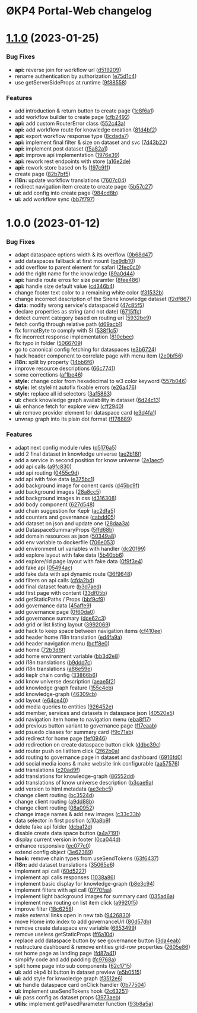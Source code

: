 # ØKP4 Portal-Web changelog

# [1.1.0](https://github.com/okp4/portal-web/compare/v1.0.0...v1.1.0) (2023-01-25)


### Bug Fixes

* **api:** reverse join for workflow url ([d519209](https://github.com/okp4/portal-web/commit/d519209d0db00e1615d91e25850370e62b8bfd9e))
* rename authentication by authorization ([e75d1c4](https://github.com/okp4/portal-web/commit/e75d1c42cd4414969ddd29cf7ab0f323a58674e1))
* use getServerSideProps at runtime ([9f88558](https://github.com/okp4/portal-web/commit/9f88558f313fcabf9ac2749cc01022aab474a051))


### Features

* add introduction & return button to create page ([1c8f6a1](https://github.com/okp4/portal-web/commit/1c8f6a117b03eca71628173b58c40f23572fe746))
* add workflow builder to create page ([cfb2492](https://github.com/okp4/portal-web/commit/cfb2492743f6c6e23d35bf111f854ffe328188a1))
* **api:** add custom RouterError class ([552c43a](https://github.com/okp4/portal-web/commit/552c43a4e00756d63228172baf1302f691dbc9dd))
* **api:** add workflow route for knowledge creation ([81d4bf2](https://github.com/okp4/portal-web/commit/81d4bf2bfc7b0c5bcb94f5048f0165806ca24a71))
* **api:** export workflow response type ([8cdada7](https://github.com/okp4/portal-web/commit/8cdada737ce711405eb4f136c06969607be2ea79))
* **api:** implement final filter & size on dataset and svc ([7d43b22](https://github.com/okp4/portal-web/commit/7d43b223dce3c52a3b8d85ad0a5aae6b5ff533cf))
* **api:** implement post dataset ([f5a82a1](https://github.com/okp4/portal-web/commit/f5a82a1695955eb12b58b7430bc9a2121a92021b))
* **api:** improve api implementation ([1976e39](https://github.com/okp4/portal-web/commit/1976e39fce89398ca551c7e7917613624155d01b))
* **api:** rework rest endpoints with store ([a16e2de](https://github.com/okp4/portal-web/commit/a16e2de8926907735b1c5826b352377ceabe3949))
* **api:** rework store based on fs ([197c9f1](https://github.com/okp4/portal-web/commit/197c9f1c884552d3e31933d23fae638a614b293f))
* create page ([82b7bf5](https://github.com/okp4/portal-web/commit/82b7bf56d3f0c8b05c6ac7068cd3587716fdd48c))
* **i18n:** update workflow translations ([7607c04](https://github.com/okp4/portal-web/commit/7607c045822fbe1c7f455a8a2fca8cfe61f68d4f))
* redirect navigation item create to create page ([5b57c27](https://github.com/okp4/portal-web/commit/5b57c27c07f006c509cfd9b4829797ad664ca84b))
* **ui:** add config into create page ([984cd8b](https://github.com/okp4/portal-web/commit/984cd8bdcdeacac075592cc4b2432e3203896c22))
* **ui:** add workflow sync ([bb7f797](https://github.com/okp4/portal-web/commit/bb7f797fefdccfa38f0fef690cd2f33c317b37e9))

# 1.0.0 (2023-01-12)


### Bug Fixes

* adapt dataspace options width & its overflow ([0b68d47](https://github.com/okp4/portal-web/commit/0b68d472b1b45de0641da464f7e9f9bc4d9f2db2))
* add dataspaces fallback at first mount ([be9db10](https://github.com/okp4/portal-web/commit/be9db10f254a1382f5a92e85e21fefb9982e9647))
* add overflow to parent element for safari ([2fec0c0](https://github.com/okp4/portal-web/commit/2fec0c0c6ae162521c86f3f3df9803209b917628))
* add the right name for the knowledge ([89a0d44](https://github.com/okp4/portal-web/commit/89a0d446ec535c2504cda5e6ec3607b7630a7506))
* **api:** handle route erros for size paramter ([8fee486](https://github.com/okp4/portal-web/commit/8fee48682bf5824d9048155127f815ea1756fa59))
* **api:** handle size default value ([cd346b4](https://github.com/okp4/portal-web/commit/cd346b4ded52db77b77ae993805e62c8d34df55f))
* change footer text color to a remaining white color ([f31532b](https://github.com/okp4/portal-web/commit/f31532b5840df895c5b93e7d08c6c8e138719029))
* change incorrect description of the Sirene knowledge dataset ([f2df867](https://github.com/okp4/portal-web/commit/f2df867e946273d0f4e28eaaeae0ad1b1ab5fb9b))
* **data:** modify wrong service's dataspaceId ([47c85f5](https://github.com/okp4/portal-web/commit/47c85f58aa5c0a9995fd6eb7bdedc10ff38ba06f))
* declare properties as string (and not date) ([6715ffc](https://github.com/okp4/portal-web/commit/6715ffc7451ddf8b8b013a964a1513207390144f))
* detect current category based on routing url ([5932be9](https://github.com/okp4/portal-web/commit/5932be90f5014943cc83607e3bc96d0e0e429c0f))
* fetch config through relative path ([d69acb1](https://github.com/okp4/portal-web/commit/d69acb19709604956e671dac879b78e637bfc198))
* fix formatByte to comply with SI ([538f1c5](https://github.com/okp4/portal-web/commit/538f1c51d48dffbc6e0dd21fa1fe78223ae4a7be))
* fix incorrect response implementation ([810cbec](https://github.com/okp4/portal-web/commit/810cbec9229f3b76e8bcce805eb0800791d3a158))
* fix typo in folder ([5066709](https://github.com/okp4/portal-web/commit/50667094028a7305cd82f02a73f956e714b31249))
* go to canonical config fetching for dataspaces ([e3b6724](https://github.com/okp4/portal-web/commit/e3b67247991ae41d0b2258114fb340d9ed777a16))
* hack header component to correlate page with menu item ([2e0bf56](https://github.com/okp4/portal-web/commit/2e0bf56e18cebd978ffce757f9ce8a4bdd3034ce))
* **i18n:** split by property ([14bb6f6](https://github.com/okp4/portal-web/commit/14bb6f6ff095f352b4e61cda913fe498dbf4861f))
* improve resource descriptions ([66c7741](https://github.com/okp4/portal-web/commit/66c77413718a9d59a550796baae25ccef331bf1d))
* some corrections ([af1be46](https://github.com/okp4/portal-web/commit/af1be461588e68b470f81296c74e16539e1ed801))
* **style:** change color from hexadecimal to w3 color keyword ([557b046](https://github.com/okp4/portal-web/commit/557b046019e45cfeeb86f8e2ddc051ef75e301c9))
* **style:** let stylelint autofix fixable errors ([e26a476](https://github.com/okp4/portal-web/commit/e26a47652014c3afb21c45fb2121049245eacda7))
* **style:** replace all id selectors ([3af5883](https://github.com/okp4/portal-web/commit/3af5883387de5d55bf91f0bab205892397106717))
* **ui:** check knowledge graph availability in dataset ([6d24c13](https://github.com/okp4/portal-web/commit/6d24c13c634741bfae9d83e50120ad4b3720104d))
* **ui:** enhance fetch for explore view ([cff2940](https://github.com/okp4/portal-web/commit/cff29404acd5afa031db3c5030bf36070a2f65e0))
* **ui:** remove provider element for dataspace card ([e3d4fa1](https://github.com/okp4/portal-web/commit/e3d4fa14d198c9cecd2375d284a4f05143dc06b7))
* unwrap graph into its plain dot format ([f178889](https://github.com/okp4/portal-web/commit/f1788896f98d979b1558dcca08507d5956c3db02))


### Features

* adapt next config module rules ([d5176a5](https://github.com/okp4/portal-web/commit/d5176a50c105b7149fc356346c19abbb6d0ff1d3))
* add 2 final dataset in knowledge universe ([ae2b18f](https://github.com/okp4/portal-web/commit/ae2b18fe71e7b011a66942b2710301663cb6981e))
* add a service in second position for know universe ([2e1aecf](https://github.com/okp4/portal-web/commit/2e1aecf385f46666ab0da1c5afe91a5489c45d9a))
* add api calls ([a9fc830](https://github.com/okp4/portal-web/commit/a9fc83030ad7344d2af91ff94e236b4adb8a2134))
* add api routing ([0455c9d](https://github.com/okp4/portal-web/commit/0455c9dbd72c8ceb7b4fb1a7a1cc252d4ad089e3))
* add api with fake data ([e375bc1](https://github.com/okp4/portal-web/commit/e375bc1b2ba86b80a4847b2c5b0bfad67ae91d40))
* add background image for conent cards ([d45bc9f](https://github.com/okp4/portal-web/commit/d45bc9f46db73411f0a5cc38771ad35a6a32c400))
* add background images ([28a8cc5](https://github.com/okp4/portal-web/commit/28a8cc555861413312e0ce2cdc50e925cc30a2f5))
* add background images in css ([d316308](https://github.com/okp4/portal-web/commit/d3163082315a0d24eb13992e74052f5f0c6194ed))
* add body component ([627d548](https://github.com/okp4/portal-web/commit/627d548aca455255e816dae338fa338ada33df8a))
* add chain suggestion for Keplr ([ac2dfa5](https://github.com/okp4/portal-web/commit/ac2dfa5d4e6ba5241bdd5d08786035b13311f19d))
* add counters and governance ([cabdd05](https://github.com/okp4/portal-web/commit/cabdd0537ba1eed22c66a0d9c5ccd80d88ba50db))
* add dataset on json and update one ([28daa3a](https://github.com/okp4/portal-web/commit/28daa3a2af9fb64c51205a7ee6097651200c49c3))
* add DataspaceSummaryProps ([5ffd68b](https://github.com/okp4/portal-web/commit/5ffd68b221495e1c0ab5bf45e5e8ddcab02c9f6a))
* add domain resources as json ([50349a8](https://github.com/okp4/portal-web/commit/50349a8fe88179571b2d9d5816dd85fc65470b83))
* add env variable to dockerfile ([706e053](https://github.com/okp4/portal-web/commit/706e053246836582577b1ff05a2ca4e716fe31e6))
* add environment url variables with handler ([dc20199](https://github.com/okp4/portal-web/commit/dc20199ac25409bc9f42502835e64648b856c5b6))
* add explore layout with fake data ([5b40bb6](https://github.com/okp4/portal-web/commit/5b40bb66c874b6a1b8424603c8dd2a24ee5e6ef1))
* add explore/:id page layout with fake data ([0f9f3e4](https://github.com/okp4/portal-web/commit/0f9f3e4ce40e1fc6f23afb6e63353057160ad541))
* add fake api ([05494ac](https://github.com/okp4/portal-web/commit/05494acff286f19aa54e81ddb45057b09c75d1d7))
* add fake data with api dynamic route ([36f9648](https://github.com/okp4/portal-web/commit/36f96481573ff6b18486456cbb374bc09c14f87b))
* add filters on api calls ([cfda2bd](https://github.com/okp4/portal-web/commit/cfda2bdff7e7eb1c5b279777d2b40c03f0039a6d))
* add final dataset feature ([b3d7aed](https://github.com/okp4/portal-web/commit/b3d7aedea4c42625d17ddc443d392b4dbbbe6a51))
* add first page with content ([33df05b](https://github.com/okp4/portal-web/commit/33df05b78ebb49adcc826ba359d0b9649d87a73b))
* add getStaticPaths / Props ([bbf9cf9](https://github.com/okp4/portal-web/commit/bbf9cf9ae4b46066b9079e91c934935f12bc552d))
* add governance data ([45affe9](https://github.com/okp4/portal-web/commit/45affe97e730d080d68e16891a544df9ef0d9654))
* add governance page ([0f60da0](https://github.com/okp4/portal-web/commit/0f60da03d48263c620c39e1dabbad3f5fca7f57c))
* add governance summary ([dce62c3](https://github.com/okp4/portal-web/commit/dce62c3dbc5b72ca4b9318f1804599cee3cb858c))
* add grid or list listing layout ([3992069](https://github.com/okp4/portal-web/commit/3992069a8d647018062c9abd9a5367ee9d73640f))
* add hack to keep space between navigation items ([cf410ee](https://github.com/okp4/portal-web/commit/cf410eefb4d7bbbb54e1fdd8c4fa44c01a27ec70))
* add header home i18n translation ([ed4fa9a](https://github.com/okp4/portal-web/commit/ed4fa9aa44d41c32bed6f46b562513172692125b))
* add header navigation menu ([bcff8e0](https://github.com/okp4/portal-web/commit/bcff8e0858584c6140079a49d2bf05b203935888))
* add home ([72b3d6f](https://github.com/okp4/portal-web/commit/72b3d6fce5e5dd2e6aa2a1e7fd92a2e900a62725))
* add home environment variable ([bb3d2e8](https://github.com/okp4/portal-web/commit/bb3d2e8ceeec3730e7298f44a2e379e2211e305d))
* add i18n translations ([b9ddd7c](https://github.com/okp4/portal-web/commit/b9ddd7c4a4845c7028384cd7c0b365059bea1560))
* add i18n translations ([a86e59e](https://github.com/okp4/portal-web/commit/a86e59e670075a05d73d3b2e44dc60ccba6b5516))
* add keplr chain config ([33866b6](https://github.com/okp4/portal-web/commit/33866b6d97293cd72f7fb56938f1d8d3616f266b))
* add know universe description ([aeae5f2](https://github.com/okp4/portal-web/commit/aeae5f25c958ce087c1b4c9140cc90d96c3d9f3f))
* add knowledge graph feature ([155c4eb](https://github.com/okp4/portal-web/commit/155c4eb0de1b1bb2f632a04fe3fc569709e06016))
* add knowledge-graph ([46309cb](https://github.com/okp4/portal-web/commit/46309cb4424520046d178b9a777f8d6865a75a6a))
* add layout ([e64ce40](https://github.com/okp4/portal-web/commit/e64ce407455b60fdd56e91ad9e416b3f796a343e))
* add media queries to entities ([926452e](https://github.com/okp4/portal-web/commit/926452ed7029e28b24001548885d123a218653bf))
* add member, services and datasets in dataspace json ([40520e5](https://github.com/okp4/portal-web/commit/40520e5f0dcaddf8239204961ee4afa4683b8299))
* add navigation item home to navigation menu ([eba8f17](https://github.com/okp4/portal-web/commit/eba8f174edb764990dd2823d1415fc5c7d0c76bb))
* add previous button variant to governance page ([f17eaab](https://github.com/okp4/portal-web/commit/f17eaabe344e70a64830fcd048deea3c6a515f19))
* add psuedo classes for summary card ([f9c71ab](https://github.com/okp4/portal-web/commit/f9c71ab6ca1e3300ee876db8942ebaae8b3f9ece))
* add redirect for home page ([fef0946](https://github.com/okp4/portal-web/commit/fef09462e2301558f6fa49b03f77b2bdc737c363))
* add redirection on create dataspace button click ([ddbc39c](https://github.com/okp4/portal-web/commit/ddbc39c2b20de9b133047f690385ea54f59c6c4a))
* add router push on listItem click ([2f62b0a](https://github.com/okp4/portal-web/commit/2f62b0a8b0b726c03bc812791ab1accc2129d250))
* add routing to governance page in dataset and dashboard ([6916fd0](https://github.com/okp4/portal-web/commit/6916fd00f29909587daee24b4e2593f6f0ccbde8))
* add social media icons & make website link configurable ([aa57576](https://github.com/okp4/portal-web/commit/aa5757607516bc776386c38484f83a90b29ea96d))
* add translations ([c20ad9f](https://github.com/okp4/portal-web/commit/c20ad9f9426e2407fbe34b32bcffa9ab948190a7))
* add translations for knowledge-graph ([86552dd](https://github.com/okp4/portal-web/commit/86552dd5c8b002546365fa306acd5e4f04a016b3))
* add translations of know universe description ([b3cae9a](https://github.com/okp4/portal-web/commit/b3cae9a2fd27a673b7f1d3faa3129b240f58bdb9))
* add version to html metadata ([ae3ebc5](https://github.com/okp4/portal-web/commit/ae3ebc56be0def1dfbdec13546f2acaa4fef9e7d))
* change client routing ([bc3524d](https://github.com/okp4/portal-web/commit/bc3524de0ea5f7de3a37deee969b10863c0a3e55))
* change client routing ([a9dd88b](https://github.com/okp4/portal-web/commit/a9dd88bcfbcca7db103ec49b06701f6bb726180a))
* change client routing ([08a0952](https://github.com/okp4/portal-web/commit/08a09522f62a373c29e6db2f144bf4ef4c20518d))
* change image names & add new images ([c33c33b](https://github.com/okp4/portal-web/commit/c33c33b36f297b140c883b6e8dda530438dcd85d))
* data selector in first position ([c10a8b9](https://github.com/okp4/portal-web/commit/c10a8b92520718990165529c69043d78cee3bb1b))
* delete fake api folder ([dcba12d](https://github.com/okp4/portal-web/commit/dcba12d1254bd7f714830052954fc9dbd0a3912e))
* disable create data space button ([a4a7191](https://github.com/okp4/portal-web/commit/a4a719186b2641483de2d08d79b2c347a803bb27))
* display current version in footer ([0ca044d](https://github.com/okp4/portal-web/commit/0ca044d3cddaade5127c0891078fe6d377002ebe))
* enhance responsive ([ec077c0](https://github.com/okp4/portal-web/commit/ec077c0476a625d02e8562d88a75ceb2896517b7))
* extend config object ([3e62389](https://github.com/okp4/portal-web/commit/3e62389444fb860df7e4ab6c9c72019efeed9333))
* **hook:** remove chain types from useSendTokens ([63f6437](https://github.com/okp4/portal-web/commit/63f6437d39afca3d2f4fb58aad81758355eea516))
* **i18n:** add dataset translations ([35065e6](https://github.com/okp4/portal-web/commit/35065e6f76b06e900ab94f276e8432a4eb054a17))
* implement api call ([60d5227](https://github.com/okp4/portal-web/commit/60d5227b620edfff140c362c77f34288354bbfd1))
* implement api calls responses ([1038a86](https://github.com/okp4/portal-web/commit/1038a8692bff7d6dced3641467dfe89cdb3a810d))
* implement basic display for knowledge-graph ([b8e3c94](https://github.com/okp4/portal-web/commit/b8e3c943483c9965671d26f663e43ceafa1d83ed))
* implement filters with api call ([0770faa](https://github.com/okp4/portal-web/commit/0770faa0c5c289ce0f7014a2e2b9e7936069366d))
* implement light background images for summary card ([035ad6a](https://github.com/okp4/portal-web/commit/035ad6a148cc307fdcaaccbeeba4333edd0e7f18))
* implement new routing on list item click ([a9920f5](https://github.com/okp4/portal-web/commit/a9920f56049b068d185816ef1ceea2b3c4fe16ba))
* improve filter ([18c6258](https://github.com/okp4/portal-web/commit/18c6258eb82db6bebf6e9de2b8a5b1ab6c8ad214))
* make external links open in new tab ([9426830](https://github.com/okp4/portal-web/commit/94268305f6b784c8486ed95af6e229b0ee51fa9a))
* move Home into index to add governanceUrl ([80d57db](https://github.com/okp4/portal-web/commit/80d57db7dd4d32748340be9345d48496963b3364))
* remove create dataspace env variable ([6653499](https://github.com/okp4/portal-web/commit/665349981a9283aad2a1080709b4544e73c350d8))
* remove useless getStaticProps ([ff6a10d](https://github.com/okp4/portal-web/commit/ff6a10da3e0bf4a4a4bc733ba8e245c72e158672))
* replace add dataspace button by see governance button ([3da4eab](https://github.com/okp4/portal-web/commit/3da4eabe3a71db117ff48d8223b03608a0094456))
* restructure dashboard & remove entities grid-row properties ([2605e86](https://github.com/okp4/portal-web/commit/2605e86efdb12e7a18338c2b3b4541121ba5617b))
* set home page as landing page ([fd87a41](https://github.com/okp4/portal-web/commit/fd87a41f0255a92ee399a910247177bbaac03f6c))
* simplify code and add padding ([fc9768a](https://github.com/okp4/portal-web/commit/fc9768aa3f6e43fdba20f3c2f7d10b669dcaa1f1))
* split home page into sub components ([62c1715](https://github.com/okp4/portal-web/commit/62c1715e0f49c0a26f7aa5ac5847fcc17cb0028c))
* **ui:** add okp4 bi button in dataset preview ([e5b0515](https://github.com/okp4/portal-web/commit/e5b05158a10ebcf73d42bb22d398b2fba6391cf7))
* **ui:** add style for knwoledge graph ([f3512e6](https://github.com/okp4/portal-web/commit/f3512e6ef2f383f8efba7999ba6c35d936783598))
* **ui:** handle dataspace card onClick handler ([0b77504](https://github.com/okp4/portal-web/commit/0b77504bcc5504b226bdf7c03b27b9bda0122e9e))
* **ui:** implement useSendTokens hook ([2c63251](https://github.com/okp4/portal-web/commit/2c63251fa9873bd7e7b4d54c3d6d4ed44f49f289))
* **ui:** pass config as dataset props ([3973aeb](https://github.com/okp4/portal-web/commit/3973aebd8a054a4ddc712d2181b00dd7faf957fd))
* **utils:** implement getPasedParameter function ([93b8a5a](https://github.com/okp4/portal-web/commit/93b8a5ad9a7a9fb358b752fafabf74b5e3d4a722))
